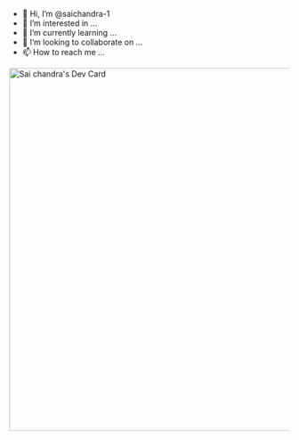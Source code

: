 - 👋 Hi, I’m @saichandra-1
- 👀 I’m interested in ...
- 🌱 I’m currently learning ...
- 💞️ I’m looking to collaborate on ...
- 📫 How to reach me ...

<!---
saichandra-1/saichandra-1 is a ✨ special ✨ repository because its `README.md` (this file) appears on your GitHub profile.
You can click the Preview link to take a look at your changes.
--->
<a href="https://app.daily.dev/saichandra"><img src="https://api.daily.dev/devcards/v2/qK6JTTNkce8Tnq2bojwjj.png?type=wide&r=x6j" width="652" alt="Sai chandra's Dev Card"/></a>

